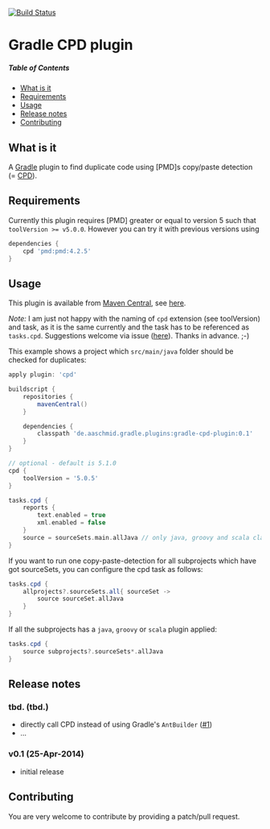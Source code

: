 [![Build Status](https://travis-ci.org/aaschmid/gradle-cpd-plugin.png?branch=master)](https://travis-ci.org/aaschmid/gradle-cpd-plugin)


Gradle CPD plugin
=================

##### Table of Contents
* [What is it](#what-is-it)
* [Requirements](#requirements)
* [Usage](#usage)
* [Release notes](#release-notes)
* [Contributing](#contributing)


What is it
----------

A [Gradle](http://gradle.org) plugin to find duplicate code using [PMD]s copy/paste detection (= [CPD](http://pmd.sourceforge.net/cpd-usage.html)).


Requirements
------------

Currently this plugin requires [PMD] greater or equal to version 5 such that ```toolVersion >= v5.0.0```. However you can try it with previous versions using

```groovy
dependencies {
    cpd 'pmd:pmd:4.2.5'
}
```


Usage
-----

This plugin is available from [Maven Central](http://search.maven.org/), see [here](http://search.maven.org/#search|ga|1|gradle-cpd-plugin).

*Note:* I am just not happy with the naming of ```cpd``` extension (see toolVersion) and task, as it is the same currently and the task has to be referenced as ```tasks.cpd```. Suggestions welcome via issue ([here](https://github.com/aaschmid/gradle-cpd-plugin/issues/new)). Thanks in advance. ;-)

This example shows a project which ```src/main/java``` folder should be checked for duplicates:


```groovy
apply plugin: 'cpd'

buildscript {
    repositories {
        mavenCentral()
    }

    dependencies {
        classpath 'de.aaschmid.gradle.plugins:gradle-cpd-plugin:0.1'
    }
}

// optional - default is 5.1.0
cpd {
    toolVersion = '5.0.5'
}

tasks.cpd {
    reports {
        text.enabled = true
        xml.enabled = false
    }
    source = sourceSets.main.allJava // only java, groovy and scala classes in 'main' sourceSets
}
```

If you want to run one copy-paste-detection for all subprojects which have got sourceSets, you can configure the cpd task as follows:

```groovy
tasks.cpd {
    allprojects?.sourceSets.all{ sourceSet ->
        source sourceSet.allJava
    }
}
```

If all the subprojects has a ```java```, ```groovy``` or ```scala``` plugin applied:

```groovy
tasks.cpd {
    source subprojects?.sourceSets*.allJava
}
```


Release notes
-------------

### tbd. (tbd.)

* directly call CPD instead of using Gradle's ```AntBuilder``` ([#1](/../../issues/1))
* ...

### v0.1 (25-Apr-2014)

* initial release


Contributing
------------

You are very welcome to contribute by providing a patch/pull request.
